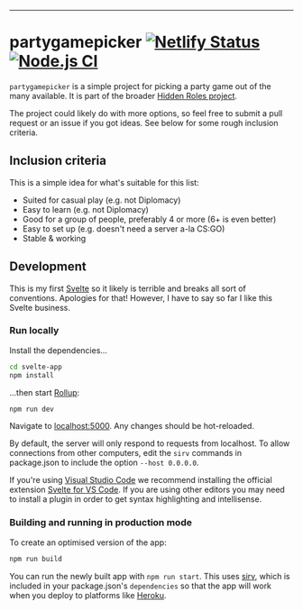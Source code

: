 ---

# partygamepicker [![Netlify Status](https://api.netlify.com/api/v1/badges/9e8ace6d-3a5d-4fb3-807f-34a612da37fd/deploy-status)](https://app.netlify.com/sites/partygamepicker/deploys) [![Node.js CI](https://github.com/hiddenroles/partygamepicker/workflows/Node.js%20CI/badge.svg?branch=main)](https://github.com/hiddenroles/partygamepicker/actions?query=workflow%3A%22Node.js+CI%22)



`partygamepicker` is a simple project for picking a party game out of the many available.
It is part of the broader [Hidden Roles project](https://hiddenroles.com).

The project could likely do with more options, so feel free to submit a pull request or an issue if you got ideas. See below for some rough inclusion criteria.

## Inclusion criteria

This is a simple idea for what's suitable for this list:
- Suited for casual play (e.g. not Diplomacy)
- Easy to learn (e.g. not Diplomacy)
- Good for a group of people, preferably 4 or more (6+ is even better)
- Easy to set up (e.g. doesn't need a server a-la CS:GO)
- Stable & working

## Development

This is my first [Svelte](https://svelte.dev) so it likely is terrible and breaks all sort of conventions. Apologies for that!
However, I have to say so far I like this Svelte business.


### Run locally

Install the dependencies...

```bash
cd svelte-app
npm install
```

...then start [Rollup](https://rollupjs.org):

```bash
npm run dev
```

Navigate to [localhost:5000](http://localhost:5000). Any changes should be hot-reloaded.

By default, the server will only respond to requests from localhost. To allow connections from other computers, edit the `sirv` commands in package.json to include the option `--host 0.0.0.0`.

If you're using [Visual Studio Code](https://code.visualstudio.com/) we recommend installing the official extension [Svelte for VS Code](https://marketplace.visualstudio.com/items?itemName=svelte.svelte-vscode). If you are using other editors you may need to install a plugin in order to get syntax highlighting and intellisense.

### Building and running in production mode

To create an optimised version of the app:

```bash
npm run build
```

You can run the newly built app with `npm run start`. This uses [sirv](https://github.com/lukeed/sirv), which is included in your package.json's `dependencies` so that the app will work when you deploy to platforms like [Heroku](https://heroku.com).

